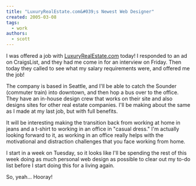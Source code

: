 ```yaml
---
title: "LuxuryRealEstate.com&#039;s Newest Web Designer"
created: 2005-03-08
tags: 
  - work
authors: 
  - scott
---
```


I was offered a job with [LuxuryRealEstate.com](http://www.luxuryrealestate.com/) today! I responded to an ad on CraigsList, and they had me come in for an interview on Friday. Then today they called to see what my salary requirements were, and offered me the job!

The company is based in Seattle, and I'll be able to catch the Sounder (commuter train) into downtown, and then hop a bus over to the office. They have an in-house design crew that works on their site and also designs sites for other real estate companies. I'll be making about the same as I made at my last job, but with full benefits.

It will be interesting making the transition back from working at home in jeans and a t-shirt to working in an office in "casual dress." I'm actually looking forward to it, as working in an office really helps with the motivational and distraction challenges that you face working from home.

I start in a week on Tuesday, so it looks like I'll be spending the rest of this week doing as much personal web design as possible to clear out my to-do list before I start doing this for a living again.

So, yeah... Hooray!
